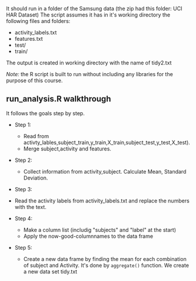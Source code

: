 It should run in a folder of the Samsung data (the zip had this folder: UCI HAR Dataset)
 The script assumes it has in it's working directory the following files and folders:
 * activity_labels.txt
 * features.txt
 * test/
 * train/
 
 The output is created in working directory with the name of tidy2.txt
 
 *Note:* the R script is built to run without including any libraries for the purpose of this course.
 
 ## run_analysis.R walkthrough
 It follows the goals step by step.
 
 * Step 1:
   * Read from activty_lables,subject_train,y_train,X_train,subject_test,y_test,X_test).
   * Merge subject,activity and features.
 
 * Step 2:
   * Collect information from activity,subject. Calculate Mean, Standard Deviation.
 
 * Step 3:
  * Read the activity labels from activity_labels.txt and replace the numbers with the text.

* Step 4:
  * Make a column list (includig "subjects" and "label" at the start)
  * Apply the now-good-columnnames to the data frame
  
* Step 5:
  * Create a new data frame by finding the mean for each combination of subject and Activity. It's done by `aggregate()` function.
    We create a new data set tidy.txt
  